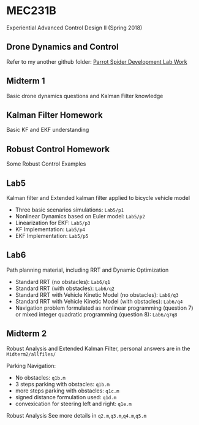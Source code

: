 # MEC231B
Experiential Advanced Control Design II (Spring 2018)

## Drone Dynamics and Control
Refer to my another github folder: [Parrot Spider Development Lab Work](https://github.com/Junzeng-x14/RollingSpider)

## Midterm 1
Basic drone dynamics questions and Kalman Filter knowledge

## Kalman Filter Homework
Basic KF and EKF understanding

## Robust Control Homework
Some Robust Control Examples

## Lab5
Kalman filter and Extended kalman filter applied to bicycle vehicle model
- Three basic scenarios simulations: `Lab5/p1`
- Nonlinear Dynamics based on Euler model: `Lab5/p2`
- Linearization for EKF: `Lab5/p3`
- KF Implementation: `Lab5/p4`
- EKF Implementation: `Lab5/p5` 

## Lab6
Path planning material, including RRT and Dynamic Optimization
- Standard RRT (no obstacles): `Lab6/q1`
- Standard RRT (with obstacles): `Lab6/q2`
- Standard RRT with Vehicle Kinetic Model (no obstacles): `Lab6/q3`
- Standard RRT with Vehicle Kinetic Model (with obstacles): `Lab6/q4`
- Navigation problem formulated as nonlinear programming (question 7) or mixed integer quadratic programming (question 8): `Lab6/q7q8`

## Midterm 2
Robust Analysis and Extended Kalman Filter, personal answers are in the `Midterm2/allfiles/`

Parking Navigation: 
- No obstacles: `q1b.m`
- 3 steps parking with obstacles: `q1b.m`
- more steps parking with obstacles: `q1c.m`
- signed distance formulation used: `q1d.m`
- convexication for steering left and right: `q1e.m`

Robust Analysis
See more details in `q2.m`,`q3.m`,`q4.m`,`q5.m`
